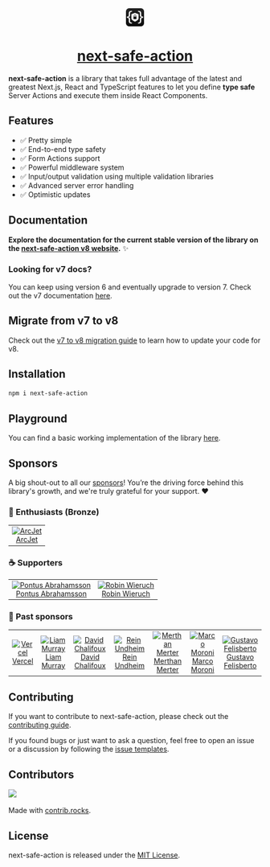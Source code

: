 <div align="center">
  <img src="https://raw.githubusercontent.com/TheEdoRan/next-safe-action/main/assets/logo.png" alt="next-safe-action logo" width="36" height="36">
  <a href="https://github.com/TheEdoRan/next-safe-action"><h1>next-safe-action</h1></a>
</div>

**next-safe-action** is a library that takes full advantage of the latest and greatest Next.js, React and TypeScript features to let you define **type safe** Server Actions and execute them inside React Components.

## Features

- ✅ Pretty simple
- ✅ End-to-end type safety
- ✅ Form Actions support
- ✅ Powerful middleware system
- ✅ Input/output validation using multiple validation libraries
- ✅ Advanced server error handling
- ✅ Optimistic updates

## Documentation

**Explore the documentation for the current stable version of the library on the [next-safe-action v8 website](https://next-safe-action.dev).** ✨

### Looking for v7 docs?

You can keep using version 6 and eventually upgrade to version 7. Check out the v7 documentation [here](https://v7.next-safe-action.dev).

## Migrate from v7 to v8

Check out the [v7 to v8 migration guide](https://next-safe-action.dev/docs/migrations/v7-to-v8) to learn how to update your code for v8.

## Installation

```bash
npm i next-safe-action
```

## Playground

You can find a basic working implementation of the library [here](https://github.com/TheEdoRan/next-safe-action/tree/main/apps/playground).

## Sponsors

A big shout-out to all our [sponsors](https://github.com/sponsors/TheEdoRan)! You’re the driving force behind this library's growth, and we're truly grateful for your support. ❤️

### 🥉 Enthusiasts (Bronze)

<table>
  <tr>
   <td align="center"><a href="https://launch.arcjet.com/Wk7JBrE"><img src="https://avatars.githubusercontent.com/u/24397786?s=120&v=4" width="120" alt="ArcJet"/><br />ArcJet</a></td>
  </tr>
</table>

### ☕ Supporters

<table>
  <tr>
   <td align="center"><a href="https://github.com/pontusab"><img src="https://avatars.githubusercontent.com/u/655158?s=80&v=4" width="80" alt="Pontus Abrahamsson"/><br />Pontus Abrahamsson</a></td>
   <td align="center"><a href="https://www.robinwieruch.de"><img src="https://avatars.githubusercontent.com/u/2479967?s=80&v=4" width="80" alt="Robin Wieruch"/><br />Robin Wieruch</a></td>
  </tr>
</table>

### 👷 Past sponsors

<table>
  <tr>
   <td align="center"><a href="https://vercel.com"><img src="https://avatars.githubusercontent.com/u/14985020?s=50&v=4" width="50" alt="Vercel"/><br />Vercel</a></td>
   <td align="center"><a href="https://liam.so"><img src="https://avatars.githubusercontent.com/u/38444224?v=4&size=50" width="50" alt="Liam Murray"/><br />Liam Murray</a></td>
   <td align="center"><a href="https://chalifoux.dev"><img src="https://avatars.githubusercontent.com/u/3289533?v=4&size=50" width="50" alt="David Chalifoux"/><br />David Chalifoux</a></td>
   <td align="center"><a href="https://www.undheim.io"><img src="https://avatars.githubusercontent.com/u/46612252?v=4&size=50" width="50" alt="Rein Undheim"/><br />Rein Undheim</a></td>
   <td align="center"><a href="https://github.com/merthanmerter"><img src="https://avatars.githubusercontent.com/u/7555905?v=4&size=50" width="50" alt="Merthan Merter"/><br />Merthan Merter</a></td>
   <td align="center"><a href="https://github.com/marcotommoro"><img src="https://avatars.githubusercontent.com/u/65455109?v=4&size=50" width="50" alt="Marco Moroni"/><br />Marco Moroni</a></td>
   <td align="center"><a href="https://github.com/gvffelisberto"><img src="https://avatars.githubusercontent.com/u/17497942?v=4&size=50" width="50" alt="Gustavo Felisberto"/><br />Gustavo Felisberto</a></td>
  </tr>
</table>

## Contributing

If you want to contribute to next-safe-action, please check out the [contributing guide](https://github.com/TheEdoRan/next-safe-action/blob/main/CONTRIBUTING.md).

If you found bugs or just want to ask a question, feel free to open an issue or a discussion by following the [issue templates](https://github.com/TheEdoRan/next-safe-action/issues/new/choose).

## Contributors

<a href="https://github.com/TheEdoRan/next-safe-action/graphs/contributors">
  <img src="https://contrib.rocks/image?repo=TheEdoRan/next-safe-action" />
</a>

Made with [contrib.rocks](https://contrib.rocks).

## License

next-safe-action is released under the [MIT License](https://github.com/TheEdoRan/next-safe-action/blob/main/LICENSE).
